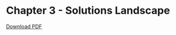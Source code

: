 # Chapter 3 - Solutions Landscape

<a href="../../pdfs/chapter_3.pdf" class="pdf-button" download>Download PDF</a>

